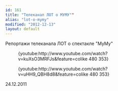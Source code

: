 ```yaml
---
id: 161
title: "Телеканал ЛОТ о МУМУ""
alias: "lot-o-mymy"
modified: "2012-12-13"
layout: default
---
```


Репортажи телеканала ЛОТ о спектакле "МуМу"

<figure>{youtube:http://www.youtube.com/watch?v=kuXsO3MRFJs&feature=colike 480 353}</figure>

<figure>{youtube:http://www.youtube.com/watch?v=uHH9_QBH8d8&feature=colike 480 353}</figure>

24.12.2011

